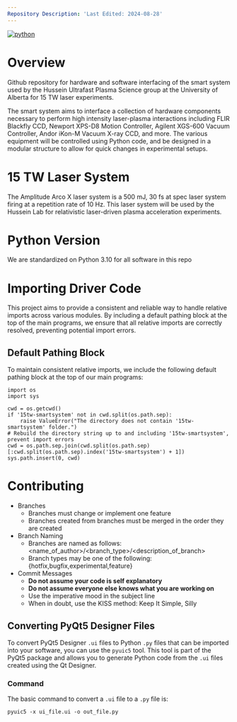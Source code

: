 ```yaml
---
Repository Description: 'Last Edited: 2024-08-28'
---
```


[![python](https://img.shields.io/badge/Python-3.10-3776AB.svg?style=flat&logo=python&logoColor=white)](https://www.python.org)

# Overview

Github repository for hardware and software interfacing of the smart system used by the Hussein Ultrafast Plasma Science group at the University of Alberta for 15 TW laser experiments.

The smart system aims to interface a collection of hardware components necessary to perform high intensity laser-plasma interactions including FLIR Blackfly CCD, Newport XPS-D8 Motion Controller,
Agilent XGS-600 Vacuum Controller, Andor iKon-M Vacuum X-ray CCD, and more. The various equipment will be controlled using Python code, and be designed in a modular structure to allow for quick
changes in experimental setups.

# 15 TW Laser System

The Amplitude Arco X laser system is a 500 mJ, 30 fs at spec laser system firing at a repetition rate of 10 Hz. This laser system will be used by the Hussein Lab for relativistic
laser-driven plasma acceleration experiments.

# Python Version
We are standardized on Python 3.10 for all software in this repo

# Importing Driver Code
This project aims to provide a consistent and reliable way to handle relative imports across various modules. By including a default pathing block at the top of the main programs, we ensure that all relative imports are correctly resolved, preventing potential import errors.

## Default Pathing Block
To maintain consistent relative imports, we include the following default pathing block at the top of our main programs:

```
import os
import sys

cwd = os.getcwd()
if '15tw-smartsystem' not in cwd.split(os.path.sep):
    raise ValueError("The directory does not contain '15tw-smartsystem' folder.")
# Rebuild the directory string up to and including '15tw-smartsystem', prevent import errors
cwd = os.path.sep.join(cwd.split(os.path.sep)[:cwd.split(os.path.sep).index('15tw-smartsystem') + 1])
sys.path.insert(0, cwd)
```

# Contributing
* Branches
	* Branches must change  or implement one feature
	* Branches created from branches must be merged in the order they are created
* Branch Naming
	* Branches are named as follows: <name_of_author>/<branch_type>/<description_of_branch>
	* Branch types may be one of the following: {hotfix,bugfix,experimental,feature}
* Commit Messages
	* __Do not assume your code is self explanatory__
	* __Do not assume everyone else knows what you are working on__
	* Use the imperative mood in the subject line
	* When in doubt, use the KISS method: Keep It Simple, Silly

## Converting PyQt5 Designer Files
To convert PyQt5 Designer `.ui` files to Python `.py` files that can be imported into your software, you can use the `pyuic5` tool. This tool is part of the PyQt5 package and allows you to generate Python code from the `.ui` files created using the Qt Designer.

### Command
The basic command to convert a `.ui` file to a `.py` file is:

```
pyuic5 -x ui_file.ui -o out_file.py
```
